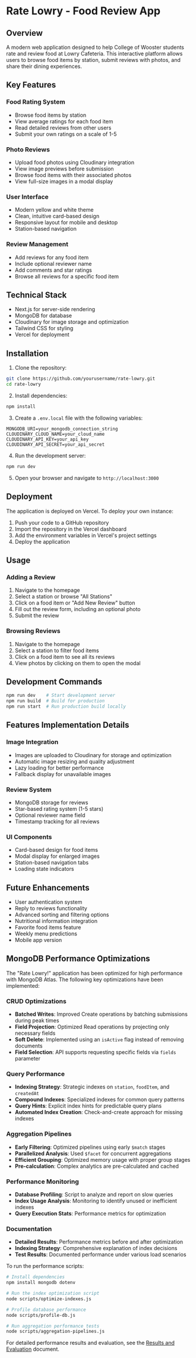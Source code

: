 # Rate Lowry - Food Review App

## Overview
A modern web application designed to help College of Wooster students rate and review food at Lowry Cafeteria. This interactive platform allows users to browse food items by station, submit reviews with photos, and share their dining experiences.

## Key Features

### Food Rating System
- Browse food items by station
- View average ratings for each food item
- Read detailed reviews from other users
- Submit your own ratings on a scale of 1-5

### Photo Reviews
- Upload food photos using Cloudinary integration
- View image previews before submission
- Browse food items with their associated photos
- View full-size images in a modal display

### User Interface
- Modern yellow and white theme
- Clean, intuitive card-based design
- Responsive layout for mobile and desktop
- Station-based navigation

### Review Management
- Add reviews for any food item
- Include optional reviewer name
- Add comments and star ratings
- Browse all reviews for a specific food item

## Technical Stack
- Next.js for server-side rendering
- MongoDB for database
- Cloudinary for image storage and optimization
- Tailwind CSS for styling
- Vercel for deployment

## Installation

1. Clone the repository:
```bash
git clone https://github.com/yourusername/rate-lowry.git
cd rate-lowry
```

2. Install dependencies:
```bash
npm install
```

3. Create a `.env.local` file with the following variables:
```
MONGODB_URI=your_mongodb_connection_string
CLOUDINARY_CLOUD_NAME=your_cloud_name
CLOUDINARY_API_KEY=your_api_key
CLOUDINARY_API_SECRET=your_api_secret
```

4. Run the development server:
```bash
npm run dev
```

5. Open your browser and navigate to `http://localhost:3000`

## Deployment

The application is deployed on Vercel. To deploy your own instance:

1. Push your code to a GitHub repository
2. Import the repository in the Vercel dashboard
3. Add the environment variables in Vercel's project settings
4. Deploy the application

## Usage

### Adding a Review
1. Navigate to the homepage
2. Select a station or browse "All Stations"
3. Click on a food item or "Add New Review" button
4. Fill out the review form, including an optional photo
5. Submit the review

### Browsing Reviews
1. Navigate to the homepage
2. Select a station to filter food items
3. Click on a food item to see all its reviews
4. View photos by clicking on them to open the modal

## Development Commands
```bash
npm run dev    # Start development server
npm run build  # Build for production
npm run start  # Run production build locally
```

## Features Implementation Details

### Image Integration
- Images are uploaded to Cloudinary for storage and optimization
- Automatic image resizing and quality adjustment
- Lazy loading for better performance
- Fallback display for unavailable images

### Review System
- MongoDB storage for reviews
- Star-based rating system (1-5 stars)
- Optional reviewer name field
- Timestamp tracking for all reviews

### UI Components
- Card-based design for food items
- Modal display for enlarged images
- Station-based navigation tabs
- Loading state indicators

## Future Enhancements
- User authentication system
- Reply to reviews functionality
- Advanced sorting and filtering options
- Nutritional information integration
- Favorite food items feature
- Weekly menu predictions
- Mobile app version

## MongoDB Performance Optimizations

The "Rate Lowry!" application has been optimized for high performance with MongoDB Atlas. The following key optimizations have been implemented:

### CRUD Optimizations
- **Batched Writes**: Improved Create operations by batching submissions during peak times
- **Field Projection**: Optimized Read operations by projecting only necessary fields
- **Soft Delete**: Implemented using an `isActive` flag instead of removing documents
- **Field Selection**: API supports requesting specific fields via `fields` parameter

### Query Performance
- **Indexing Strategy**: Strategic indexes on `station`, `foodItem`, and `createdAt`
- **Compound Indexes**: Specialized indexes for common query patterns
- **Query Hints**: Explicit index hints for predictable query plans
- **Automated Index Creation**: Check-and-create approach for missing indexes

### Aggregation Pipelines
- **Early Filtering**: Optimized pipelines using early `$match` stages
- **Parallelized Analysis**: Used `$facet` for concurrent aggregations
- **Efficient Grouping**: Optimized memory usage with proper group stages
- **Pre-calculation**: Complex analytics are pre-calculated and cached

### Performance Monitoring
- **Database Profiling**: Script to analyze and report on slow queries
- **Index Usage Analysis**: Monitoring to identify unused or inefficient indexes
- **Query Execution Stats**: Performance metrics for optimization

### Documentation
- **Detailed Results**: Performance metrics before and after optimization
- **Indexing Strategy**: Comprehensive explanation of index decisions
- **Test Results**: Documented performance under various load scenarios

To run the performance scripts:

```bash
# Install dependencies
npm install mongodb dotenv

# Run the index optimization script
node scripts/optimize-indexes.js

# Profile database performance
node scripts/profile-db.js

# Run aggregation performance tests
node scripts/aggregation-pipelines.js
```

For detailed performance results and evaluation, see the [Results and Evaluation](./docs/RESULTS_AND_EVALUATION.md) document.

